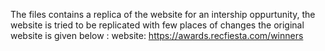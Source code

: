 The files contains a replica of the website for an intership oppurtunity, the website is tried to be replicated with few places of changes the original website is given below :
website: https://awards.recfiesta.com/winners
